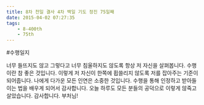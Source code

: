 ```yaml
---
title: 8차 천일 결사 4차 백일 기도 정진 75일째
date: 2015-04-02 07:27:35
tags:
    - 8-400th
    - 75th
---
```


#수행일지

너무 들뜨지도 않고 그렇다고 너무 침울하지도 않도록 항상 저 자신을 살펴봅니다. 수행이란 참 좋은 것입니다. 이렇게 저 자신이 한쪽에 휩쓸리지 않도록 저를 잡아주는 기준이 되어줍니다. 나에게 다가운 모든 인연은 소중한 것입니다. 수행을 통해 인정하고 받아들이는 법을 배우게 되어서 감사합니다. 오늘 하루도 모든 분들의 공덕으로 이렇게 않죽고 살았습니다. 감사합니다. 부처님!
